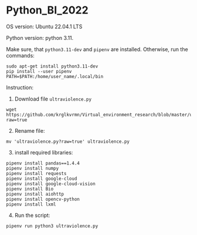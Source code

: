 # Python_BI_2022

OS version: Ubuntu 22.04.1 LTS

Python version: python 3.11. 

Make sure, that `python3.11-dev` and `pipenv` are installed. Otherwise, run the commands:
```
sudo apt-get install python3.11-dev
pip install --user pipenv
PATH=$PATH:/home/user_name/.local/bin
```
Instruction:

1. Download file `ultraviolence.py`

```
wget https://github.com/krglkvrmn/Virtual_environment_research/blob/master/ultraviolence.py?raw=true
```

2. Rename file:

```
mv 'ultraviolence.py?raw=true' ultraviolence.py
```

3. install required libraries:

```
pipenv install pandas==1.4.4
pipenv install numpy
pipenv install requests
pipenv install google-cloud
pipenv install google-cloud-vision
pipenv install Bio
pipenv install aiohttp
pipenv install opencv-python
pipenv install lxml
```

4. Run the script:
```
pipenv run python3 ultraviolence.py
```
